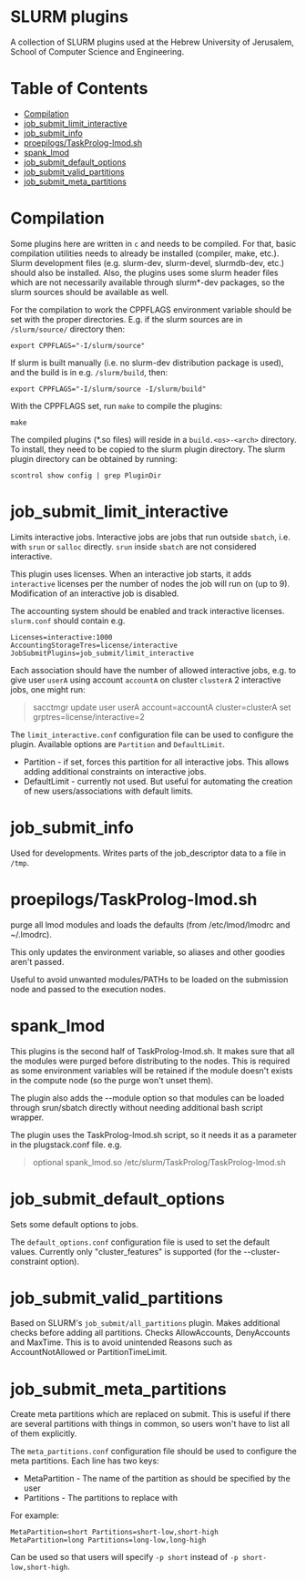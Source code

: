 # SLURM plugins

A collection of SLURM plugins used at the Hebrew University of Jerusalem,
School of Computer Science and Engineering.

# Table of Contents

* [Compilation](#compilation)
* [job_submit_limit_interactive](#job_submit_limit_interactive)
* [job_submit_info](#job_submit_info)
* [proepilogs/TaskProlog-lmod.sh](#proepilogstaskprolog-lmodsh)
* [spank_lmod](#spank_lmod)
* [job_submit_default_options](#job_submit_default_options)
* [job_submit_valid_partitions](#job_submit_valid_partitions)
* [job_submit_meta_partitions](#job_submit_meta_partitions)

# Compilation

Some plugins here are written in `c` and needs to be compiled. For that, basic
compilation utilities needs to already be installed (compiler, make,
etc.). Slurm development files (e.g. slurm-dev, slurm-devel, slurmdb-dev, etc.)
should also be installed. Also, the plugins uses some slurm header files which
are not necessarily available through slurm*-dev packages, so the slurm sources
should be available as well.

For the compilation to work the CPPFLAGS environment variable should be set
with the proper directories. E.g. if the slurm sources are in `/slurm/source/`
directory then:
```
export CPPFLAGS="-I/slurm/source"
```
If slurm is built manually (i.e. no slurm-dev distribution package is used), and
the build is in e.g. `/slurm/build`, then:
```
export CPPFLAGS="-I/slurm/source -I/slurm/build"
```

With the CPPFLAGS set, run `make` to compile the plugins:
```
make
```

The compiled plugins (*.so files) will reside in a `build.<os>-<arch>`
directory.  To install, they need to be copied to the slurm plugin
directory. The slurm plugin directory can be obtained by running:
```
scontrol show config | grep PluginDir
```

# job\_submit\_limit\_interactive

Limits interactive jobs. Interactive jobs are jobs that run outside `sbatch`,
i.e. with `srun` or `salloc` directly. `srun` inside `sbatch` are not
considered interactive.

This plugin uses licenses. When an interactive job starts, it adds
`interactive` licenses per the number of nodes the job will run
on (up to 9). Modification of an interactive job is disabled.

The accounting system should be enabled and track interactive licenses.
`slurm.conf` should contain e.g.

```
Licenses=interactive:1000
AccountingStorageTres=license/interactive
JobSubmitPlugins=job_submit/limit_interactive
```

Each association should have the number of allowed interactive jobs, e.g. to
give user `userA` using account `accountA` on cluster `clusterA` 2 interactive
jobs, one might run:
> sacctmgr update user userA account=accountA cluster=clusterA set grptres=license/interactive=2

The `limit_interactive.conf` configuration file can be used to configure the
plugin. Available options are `Partition` and `DefaultLimit`.
* Partition - if set, forces this partition for all interactive jobs. This
  allows adding additional constraints on interactive jobs.
* DefaultLimit - currently not used. But useful for automating the creation of
  new users/associations with default limits. 

# job\_submit\_info

Used for developments. Writes parts of the job\_descriptor data to a file in
`/tmp`.

# proepilogs/TaskProlog-lmod.sh

purge all lmod modules and loads the defaults (from /etc/lmod/lmodrc and
~/.lmodrc).

This only updates the environment variable, so aliases and other goodies aren't
passed.

Useful to avoid unwanted modules/PATHs to be loaded on the submission node and
passed to the execution nodes.

# spank\_lmod

This plugins is the second half of TaskProlog-lmod.sh. It makes sure that all
the modules were purged before distributing to the nodes. This is required as
some environment variables will be retained if the module doesn't exists in the
compute node (so the purge won't unset them).

The plugin also adds the --module option so that modules can be loaded through
srun/sbatch directly without needing additional bash script wrapper.

The plugin uses the TaskProlog-lmod.sh script, so it needs it as a parameter in
the plugstack.conf file. e.g.

> optional spank_lmod.so /etc/slurm/TaskProlog/TaskProlog-lmod.sh

# job\_submit\_default\_options

Sets some default options to jobs.

The `default_options.conf` configuration file is used to set the default
values. Currently only "cluster_features" is supported (for the
--cluster-constraint option).

# job\_submit\_valid\_partitions

Based on SLURM's `job_submit/all_partitions` plugin. Makes additional checks
before adding all partitions. Checks AllowAccounts, DenyAccounts and
MaxTime. This is to avoid unintended Reasons such as AccountNotAllowed or
PartitionTimeLimit.

# job\_submit\_meta\_partitions

Create meta partitions which are replaced on submit. This is useful if there
are several partitions with things in common, so users won't have to list all
of them explicitly.

The `meta_partitions.conf` configuration file should be used to configure the
meta partitions. Each line has two keys:
* MetaPartition - The name of the partition as should be specified by the user
* Partitions - The partitions to replace with

For example:
```
MetaPartition=short Partitions=short-low,short-high
MetaPartition=long Partitions=long-low,long-high
```

Can be used so that users will specify `-p short` instead of `-p
short-low,short-high`.
